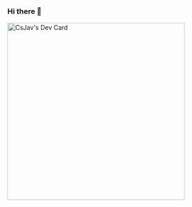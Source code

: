 ### Hi there 👋

<a href="https://app.daily.dev/CsJav"><img src="https://api.daily.dev/devcards/dac044c348f64b66926495f3ab3ae14d.png?r=bw5" width="400" alt="CsJav's Dev Card"/></a>

<!--
**CsJav/CsJav** is a ✨ _special_ ✨ repository because its `README.md` (this file) appears on your GitHub profile.

Here are some ideas to get you started:

- 🔭 I’m currently working on ...
- 🌱 I’m currently learning ...
- 👯 I’m looking to collaborate on ...
- 🤔 I’m looking for help with ...
- 💬 Ask me about ...
- 📫 How to reach me: ...
- 😄 Pronouns: ...
- ⚡ Fun fact: ...
-->
